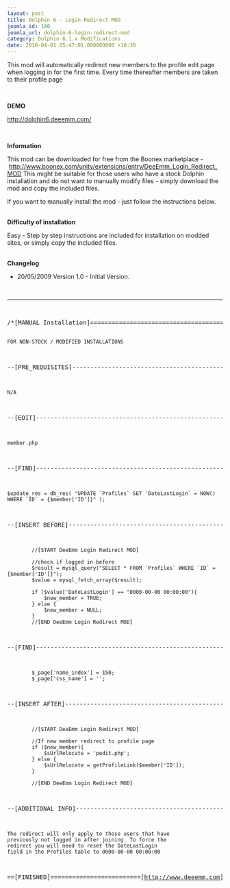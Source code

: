 ```yaml
---
layout: post
title: Dolphin 6 - Login Redirect MOD
joomla_id: 180
joomla_url: dolphin-6-login-redirect-mod
category: Dolphin 6.1.x Modifications
date: 2010-04-01 05:47:01.000000000 +10:30
---
```

<p>This mod will automatically redirect new members to the profile edit page when logging in for the first time. Every time thereafter members are taken to their profile page</p>
<p>&nbsp;</p>
<div class="blg-pst-content">
<p><strong>DEMO</strong></p>
<p><a href="http://dolphin6.deeemm.com/" title="http://dolphin6.deeemm.com/">http://dolphin6.deeemm.com/</a></p>
<p>&nbsp;</p>
<p><strong>Information</strong></p>
<p>This mod can be downloaded for free from the Boonex marketplace -&nbsp;<a href="http://www.boonex.com/unity/extensions/entry/DeeEmm_Login_Redirect_MOD" title="http://www.boonex.com/unity/extensions/entry/DeeEmm_Login_Redirect_MOD">http://www.boonex.com/unity/extensions/entry/DeeEmm_Login_Redirect_MOD</a> This might be suitable for those users who have a stock Dolphin installation and do not want to manually modify files - simply download the mod and copy the included files.</p>
<p>If you want to manually install the mod - just follow the instructions below.<strong><br></strong></p>
</div>
<p><strong><br>Difficulty of installation<br></strong></p>
<p>Easy - Step by step instructions are included for installation on modded sites, or simply copy the included files.</p>
<p><strong><br>Changelog </strong></p>
<ul>
<li>20/05/2009 Version 1.0 - Initial Version.</li>
</ul>
<p>&nbsp;</p>
<hr>
<p>&nbsp;</p>
<pre>/*[MANUAL Installation]=======================================

	FOR NON-STOCK / MODIFIED INSTALLATIONS


--[PRE_REQUISITES]--------------------------------------------

	N/A
	
--[EDIT]------------------------------------------------------

 	member.php

--[FIND]------------------------------------------------------

	$update_res = db_res( "UPDATE `Profiles` SET `DateLastLogin` = NOW() WHERE `ID` = {$member['ID']}" );

--[INSERT BEFORE]---------------------------------------------

            //[START DeeEmm Login Redirect MOD]

            //check if logged in before
            $result = mysql_query("SELECT * FROM `Profiles` WHERE `ID` = {$member['ID']}");
            $value = mysql_fetch_array($result);           

            if ($value['DateLastLogin'] == "0000-00-00 00:00:00"){
                $new_member = TRUE;
            } else {
                $new_member = NULL;
            }
            //[END DeeEmm Login Redirect MOD]


--[FIND]------------------------------------------------------

            $_page['name_index'] = 150;
            $_page['css_name'] = '';

--[INSERT AFTER]----------------------------------------------

            //[START DeeEmm Login Redirect MOD]

            //If new member redirect to profile page
            if ($new_member){
                $sUrlRelocate = 'pedit.php';
            } else {
                $sUrlRelocate = getProfileLink($member['ID']);
            }

            //[END DeeEmm Login Redirect MOD]

--[ADDITIONAL INFO]-------------------------------------------

	The redirect will only apply to those users that have
	previously not logged in after joining. To force the 
	redirect you will need to reset the DateLastLogin
	field in the Profiles table to 0000-00-00 00:00:00 

==[FINISHED]=========================[http://www.deeemm.com]*/
</pre>
